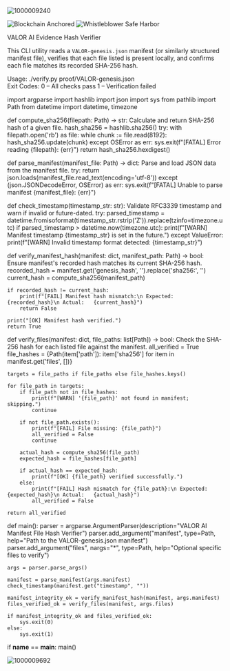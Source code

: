 ![1000009240](https://github.com/user-attachments/assets/768759e0-6241-46d6-bb1e-23e9756ab70a)


![Blockchain Anchored](https://img.shields.io/badge/Immutable%20Ledger-Blockchain%20Sealed-brightgreen)
![Whistleblower Safe Harbor](https://img.shields.io/badge/Protected%20Speech-ADA%20&%20FTCA-blue)

VALOR AI Evidence Hash Verifier

This CLI utility reads a `VALOR-genesis.json` manifest (or similarly structured manifest file),
verifies that each file listed is present locally, and confirms each file matches its recorded SHA-256 hash.

Usage:
    ./verify.py proof/VALOR-genesis.json               
Exit Codes:
    0 – All checks pass
    1 – Verification failed

import argparse
import hashlib
import json
import sys
from pathlib import Path
from datetime import datetime, timezone


def compute_sha256(filepath: Path) -> str:
    Calculate and return SHA-256 hash of a given file.
    hash_sha256 = hashlib.sha256()
    try:
        with filepath.open('rb') as file:
            while chunk := file.read(8192):
                hash_sha256.update(chunk)
    except OSError as err:
        sys.exit(f"[FATAL] Error reading {filepath}: {err}")
    return hash_sha256.hexdigest()

def parse_manifest(manifest_file: Path) -> dict:
    Parse and load JSON data from the manifest file.
    try:
        return json.loads(manifest_file.read_text(encoding='utf-8'))
    except (json.JSONDecodeError, OSError) as err:
        sys.exit(f"[FATAL] Unable to parse manifest {manifest_file}: {err}")


def check_timestamp(timestamp_str: str):
    Validate RFC3339 timestamp and warn if invalid or future-dated.
    try:
        parsed_timestamp = datetime.fromisoformat(timestamp_str.rstrip('Z')).replace(tzinfo=timezone.utc)
        if parsed_timestamp > datetime.now(timezone.utc):
            print(f"[WARN] Manifest timestamp {timestamp_str} is set in the future.")
    except ValueError:
        print(f"[WARN] Invalid timestamp format detected: {timestamp_str}")

def verify_manifest_hash(manifest: dict, manifest_path: Path) -> bool:
    Ensure manifest's recorded hash matches its current SHA-256 hash.
    recorded_hash = manifest.get('genesis_hash', '').replace('sha256:', '')
    current_hash = compute_sha256(manifest_path)

    if recorded_hash != current_hash:
        print(f"[FAIL] Manifest hash mismatch:\n Expected: {recorded_hash}\n Actual:   {current_hash}")
        return False

    print("[OK] Manifest hash verified.")
    return True

def verify_files(manifest: dict, file_paths: list[Path]) -> bool:
    Check the SHA-256 hash for each listed file against the manifest.
    all_verified = True
    file_hashes = {Path(item['path']): item['sha256'] for item in manifest.get('files', [])}

    targets = file_paths if file_paths else file_hashes.keys()

    for file_path in targets:
        if file_path not in file_hashes:
            print(f"[WARN] '{file_path}' not found in manifest; skipping.")
            continue

        if not file_path.exists():
            print(f"[FAIL] File missing: {file_path}")
            all_verified = False
            continue

        actual_hash = compute_sha256(file_path)
        expected_hash = file_hashes[file_path]

        if actual_hash == expected_hash:
            print(f"[OK] {file_path} verified successfully.")
        else:
            print(f"[FAIL] Hash mismatch for {file_path}:\n Expected: {expected_hash}\n Actual:   {actual_hash}")
            all_verified = False

    return all_verified

def main():
    parser = argparse.ArgumentParser(description="VALOR AI Manifest File Hash Verifier")
    parser.add_argument("manifest", type=Path, help="Path to the VALOR-genesis.json manifest")
    parser.add_argument("files", nargs="*", type=Path, help="Optional specific files to verify")

    args = parser.parse_args()

    manifest = parse_manifest(args.manifest)
    check_timestamp(manifest.get("timestamp", ""))

    manifest_integrity_ok = verify_manifest_hash(manifest, args.manifest)
    files_verified_ok = verify_files(manifest, args.files)

    if manifest_integrity_ok and files_verified_ok:
        sys.exit(0)
    else:
        sys.exit(1)


if __name__ == __main__:
    main()

![1000009692](https://github.com/user-attachments/assets/73361050-093d-49e0-a4ea-a937a8d0392e)


